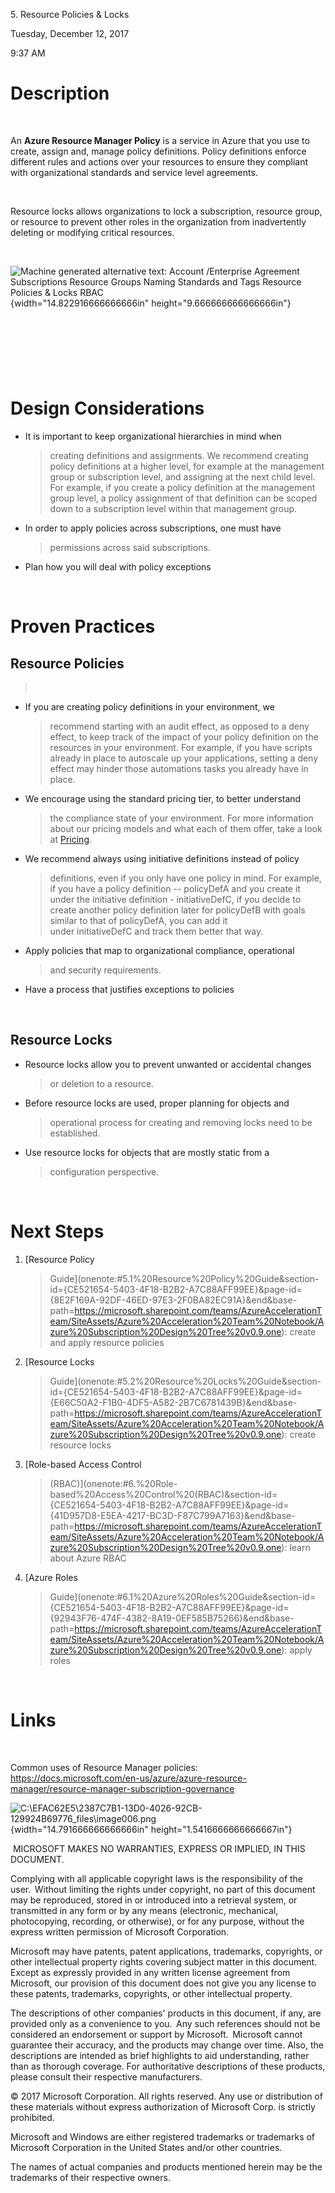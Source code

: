 5\. Resource Policies & Locks

Tuesday, December 12, 2017

9:37 AM

Description
===========

 

An **Azure Resource Manager Policy** is a service in Azure that you use
to create, assign and, manage policy definitions. Policy definitions
enforce different rules and actions over your resources to ensure they
compliant with organizational standards and service level agreements.

 

Resource locks allows organizations to lock a subscription, resource
group, or resource to prevent other roles in the organization from
inadvertently deleting or modifying critical resources.

 

![Machine generated alternative text: Account /Enterprise Agreement
Subscriptions Resource Groups Naming Standards and Tags Resource
Policies & Locks RBAC ](media/image1.png){width="14.822916666666666in"
height="9.666666666666666in"}

 

 
=

Design Considerations
=====================

-   It is important to keep organizational hierarchies in mind when
    > creating definitions and assignments. We recommend creating policy
    > definitions at a higher level, for example at the management group
    > or subscription level, and assigning at the next child level. For
    > example, if you create a policy definition at the management group
    > level, a policy assignment of that definition can be scoped down
    > to a subscription level within that management group. 

-   In order to apply policies across subscriptions, one must have
    > permissions across said subscriptions.

-   Plan how you will deal with policy exceptions

 

Proven Practices
================

Resource Policies
-----------------

>  

-   If you are creating policy definitions in your environment, we
    > recommend starting with an audit effect, as opposed to a deny
    > effect, to keep track of the impact of your policy definition on
    > the resources in your environment. For example, if you have
    > scripts already in place to autoscale up your applications,
    > setting a deny effect may hinder those automations tasks you
    > already have in place.  

-   We encourage using the standard pricing tier, to better understand
    > the compliance state of your environment. For more information
    > about our pricing models and what each of them offer, take a look
    > at [Pricing](https://azure.microsoft.com/pricing/details/azure-policy).  

-   We recommend always using initiative definitions instead of policy
    > definitions, even if you only have one policy in mind. For
    > example, if you have a policy definition -- policyDefA and you
    > create it under the initiative definition - initiativeDefC, if you
    > decide to create another policy definition later
    > for policyDefB with goals similar to that of policyDefA, you can
    > add it under initiativeDefC and track them better that way.

-   Apply policies that map to organizational compliance, operational
    > and security requirements.

-   Have a process that justifies exceptions to policies

 

Resource Locks
--------------

-   Resource locks allow you to prevent unwanted or accidental changes
    > or deletion to a resource.

-   Before resource locks are used, proper planning for objects and
    > operational process for creating and removing locks need to be
    > established.

-   Use resource locks for objects that are mostly static from a
    > configuration perspective.

 

Next Steps
==========

1.  [Resource Policy
    > Guide](onenote:#5.1%20Resource%20Policy%20Guide&section-id={CE521654-5403-4F18-B2B2-A7C88AFF99EE}&page-id={8E2F169A-92DF-46ED-97E3-2F0BA82EC91A}&end&base-path=https://microsoft.sharepoint.com/teams/AzureAccelerationTeam/SiteAssets/Azure%20Acceleration%20Team%20Notebook/Azure%20Subscription%20Design%20Tree%20v0.9.one):
    > create and apply resource policies

2.  [Resource Locks
    > Guide](onenote:#5.2%20Resource%20Locks%20Guide&section-id={CE521654-5403-4F18-B2B2-A7C88AFF99EE}&page-id={E66C50A2-F1B0-4DF5-A582-2B7C6781439B}&end&base-path=https://microsoft.sharepoint.com/teams/AzureAccelerationTeam/SiteAssets/Azure%20Acceleration%20Team%20Notebook/Azure%20Subscription%20Design%20Tree%20v0.9.one):
    > create resource locks

3.  [Role-based Access Control
    > (RBAC)](onenote:#6.%20Role-based%20Access%20Control%20(RBAC)&section-id={CE521654-5403-4F18-B2B2-A7C88AFF99EE}&page-id={41D957D8-E5EA-4217-BC3D-F87C799A7163}&end&base-path=https://microsoft.sharepoint.com/teams/AzureAccelerationTeam/SiteAssets/Azure%20Acceleration%20Team%20Notebook/Azure%20Subscription%20Design%20Tree%20v0.9.one):
    > learn about Azure RBAC

4.  [Azure Roles
    > Guide](onenote:#6.1%20Azure%20Roles%20Guide&section-id={CE521654-5403-4F18-B2B2-A7C88AFF99EE}&page-id={92943F76-474F-4382-8A19-0EF585B75266}&end&base-path=https://microsoft.sharepoint.com/teams/AzureAccelerationTeam/SiteAssets/Azure%20Acceleration%20Team%20Notebook/Azure%20Subscription%20Design%20Tree%20v0.9.one):
    > apply roles

 

Links
=====

 

Common uses of Resource Manager policies:
<https://docs.microsoft.com/en-us/azure/azure-resource-manager/resource-manager-subscription-governance>

![C:\\EFAC62E5\\2387C7B1-13D0-4026-92CB-129924B69776\_files\\image006.png](media/image6.png){width="14.791666666666666in"
height="1.5416666666666667in"}

 MICROSOFT MAKES NO WARRANTIES, EXPRESS OR IMPLIED, IN THIS DOCUMENT.  

Complying with all applicable copyright laws is the responsibility of
the user.  Without limiting the rights under copyright, no part of this
document may be reproduced, stored in or introduced into a retrieval
system, or transmitted in any form or by any means (electronic,
mechanical, photocopying, recording, or otherwise), or for any purpose,
without the express written permission of Microsoft Corporation.  

Microsoft may have patents, patent applications, trademarks, copyrights,
or other intellectual property rights covering subject matter in this
document.  Except as expressly provided in any written license agreement
from Microsoft, our provision of this document does not give you any
license to these patents, trademarks, copyrights, or other intellectual
property.  

The descriptions of other companies' products in this document, if any,
are provided only as a convenience to you.  Any such references should
not be considered an endorsement or support by Microsoft.  Microsoft
cannot guarantee their accuracy, and the products may change over time.
Also, the descriptions are intended as brief highlights to aid
understanding, rather than as thorough coverage. For authoritative
descriptions of these products, please consult their respective
manufacturers. 

© 2017 Microsoft Corporation. All rights reserved. Any use or
distribution of these materials without express authorization of
Microsoft Corp. is strictly prohibited. 

Microsoft and Windows are either registered trademarks or trademarks of
Microsoft Corporation in the United States and/or other countries. 

The names of actual companies and products mentioned herein may be the
trademarks of their respective owners. 